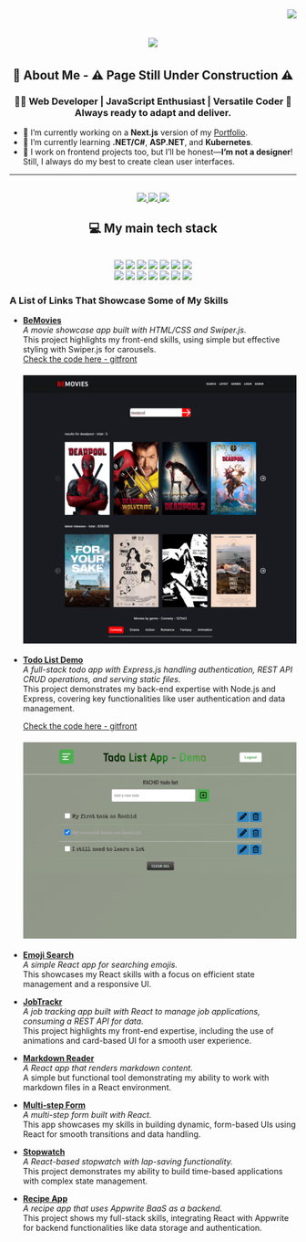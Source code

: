 <img src="https://visitor-badge.laobi.icu/badge?page_id=Rashy-hub.Rashy-Hub" align="right"/>

<h1 align="center">
  <img src="https://readme-typing-svg.demolab.com?font=Fira+Code&weight=600&size=32&duration=3000&pause=600&color=4E5C97&vCenter=true&width=450&height=80&lines=Hi+there!%F0%9F%91%8B+;I'm+Rachid+Yagoubi+!%F0%9F%91%8A;I'm+a+web+Developer%F0%9F%9A%80!" />
</h1>

<h2 align="center">🎤 About Me - ⚠ Page Still Under Construction ⚠ </h2>
<h3 align="center">👨‍💻 Web Developer | JavaScript Enthusiast | Versatile Coder 🚀Always ready to adapt and deliver.</h3>

  - 🔭 I’m currently working on a **Next.js** version of my [Portfolio](https://www.underconstructionpage.com/).<br>
  - 🌱 I’m currently learning **.NET/C#**, **ASP.NET**, and **Kubernetes**.<br>
  - 🎨 I work on frontend projects too, but I’ll be honest—**I’m not a designer**! Still, I always do my best to create clean user interfaces.<br>
<hr>
<br>
<div align ="center">
<a href="mailto:yagoubi.r@gmail.com" >
<img src="https://img.shields.io/badge/Gmail-D14836?style=for-the-badge&logo=gmail&logoColor=white"/>
</a>
<a href="https://www.linkedin.com/in/rachid-yagoubi-dev/" target="_blank">
<img src="https://img.shields.io/badge/LinkedIn-0077B5?style=for-the-badge&logo=linkedin&logoColor=white"/>
</a>
<a href="https://yagoubi-rachid-dev.onrender.com/" target="_blank">
<img src="https://img.shields.io/badge/Portfolio-255E63?style=for-the-badge&logo=About.me&logoColor=white"/>
</a>


</div>
<h2 align="center">💻 My main tech stack </h2>
<br>
<div align="center" >
  <img src="https://img.shields.io/badge/HTML5-E34F26?style=for-the-badge&logo=html5&logoColor=white"/>
  <img src="https://img.shields.io/badge/CSS3-1572B6?style=for-the-badge&logo=css3&logoColor=white"/>
  <img src="https://img.shields.io/badge/JavaScript-323330?style=for-the-badge&logo=javascript&logoColor=F7DF1E">
  <img src="https://img.shields.io/badge/TypeScript-007ACC?style=for-the-badge&logo=typescript&logoColor=white">
  <img src="https://img.shields.io/badge/React-20232A?style=for-the-badge&logo=react&logoColor=61DAFB">
  <img src="https://img.shields.io/badge/Tailwind_CSS-38B2AC?style=for-the-badge&logo=tailwind-css&logoColor=white">
  <img src="https://img.shields.io/badge/next%20js-000000?style=for-the-badge&logo=nextdotjs&logoColor=white">
     
 </div>
 <div align ="center">
  <img src="https://img.shields.io/badge/Node%20js-339933?style=for-the-badge&logo=nodedotjs&logoColor=white">
  <img src="https://img.shields.io/badge/Express%20js-000000?style=for-the-badge&logo=express&logoColor=white">
  <img src="https://img.shields.io/badge/MongoDB-4EA94B?style=for-the-badge&logo=mongodb&logoColor=white">
  <img src="https://img.shields.io/badge/MySQL-005C84?style=for-the-badge&logo=mysql&logoColor=white">
  <img src="https://img.shields.io/badge/strapi-2F2E8B?style=for-the-badge&logo=strapi&logoColor=white">
  <img src="https://img.shields.io/badge/Appwrite-F02E65?style=for-the-badge&logo=Appwrite&logoColor=black">
  <img src="https://img.shields.io/badge/Docker-2CA5E0?style=for-the-badge&logo=docker&logoColor=white">
  </div>

### A List of Links That Showcase Some of My Skills

- [**BeMovies**](https://bemovies.onrender.com)  
  *A movie showcase app built with HTML/CSS and Swiper.js.*  
  This project highlights my front-end skills, using simple but effective styling with Swiper.js for carousels.<br>
  [Check the code here - gitfront](https://gitfront.io/r/Neoth/w7YhrB7B8s5w/BeMovies/)
  
  <img src="assets/bemovies-screenshot.png" style="display: block; width: 600px; margin-bottom: 20px;margin-top: 20px;">


- [**Todo List Demo**](https://todo-list-demo.onrender.com)  
  *A full-stack todo app with Express.js handling authentication, REST API CRUD operations, and serving static files.*  
  This project demonstrates my back-end expertise with Node.js and Express, covering key functionalities like user authentication and data management. <br>
 
  [Check the code here - gitfront](https://gitfront.io/r/Neoth/UCAL84TQNNZy/todo-list-demo/)

  <img src="assets/todo-app.png" style="display: block; width: 600px; margin-bottom: 20px;margin-top: 20px;">


- [**Emoji Search**](https://emojisearch-db.onrender.com)  
  *A simple React app for searching emojis.*  
  This showcases my React skills with a focus on efficient state management and a responsive UI.

- [**JobTrackr**](https://jobtrackr-6b0t.onrender.com)  
  *A job tracking app built with React to manage job applications, consuming a REST API for data.*  
  This project highlights my front-end expertise, including the use of animations and card-based UI for a smooth user experience.

- [**Markdown Reader**](https://markdown-reader.onrender.com)  
  *A React app that renders markdown content.*  
  A simple but functional tool demonstrating my ability to work with markdown files in a React environment.

- [**Multi-step Form**](https://multistepform-ap6d.onrender.com)  
  *A multi-step form built with React.*  
  This app showcases my skills in building dynamic, form-based UIs using React for smooth transitions and data handling.

- [**Stopwatch**](https://stopwatch-bd8y.onrender.com)  
  *A React-based stopwatch with lap-saving functionality.*  
  This project demonstrates my ability to build time-based applications with complex state management.

- [**Recipe App**](https://recipe-react-app-va6l.onrender.com)  
  *A recipe app that uses Appwrite BaaS as a backend.*  
  This project shows my full-stack skills, integrating React with Appwrite for backend functionalities like data storage and authentication.







<!--

**Rashy-hub/Rashy-Hub** is a ✨ _special_ ✨ repository because its `README.md` (this file) appears on your GitHub profile.

Here are some ideas to get you started:


- 🌱 I’m currently learning ...
- 👯 I’m looking to collaborate on ...
- 🤔 I’m looking for help with ...
- 💬 Ask me about ...
- 📫 How to reach me: ...
- 😄 Pronouns: ...
- ⚡ Fun fact: ...
-->
